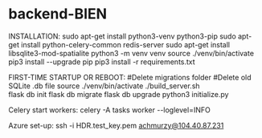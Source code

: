 # backend-BIEN

INSTALLATION:
sudo apt-get install python3-venv python3-pip
sudo apt-get install python-celery-common redis-server
sudo apt-get install libsqlite3-mod-spatialite
python3 -m venv venv
source ./venv/bin/activate
pip3 install --upgrade pip
pip3 install -r requirements.txt

FIRST-TIME STARTUP OR REBOOT:
#Delete migrations folder
#Delete old SQLite .db file
source ./venv/bin/activate
./build_server.sh	
	flask db init
	flask db migrate
	flask db upgrade
	python3 initialize.py

Celery start workers:
celery -A tasks worker --loglevel=INFO

Azure set-up:
ssh -i HDR.test_key.pem achmurzy@104.40.87.231
